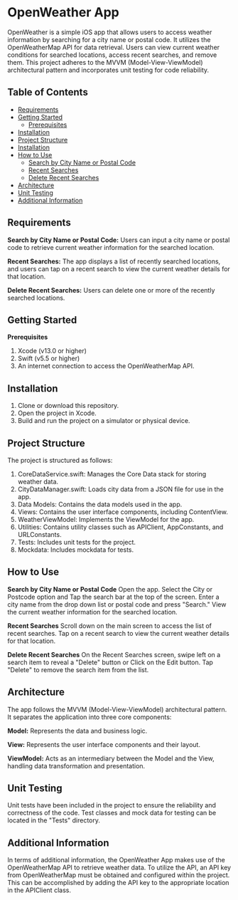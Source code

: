 # OpenWeather App
OpenWeather is a simple iOS app that allows users to access weather information by searching for a city name or postal code. It utilizes the OpenWeatherMap API for data retrieval. Users can view current weather conditions for searched locations, access recent searches, and remove them. This project adheres to the MVVM (Model-View-ViewModel) architectural pattern and incorporates unit testing for code reliability.

## Table of Contents
- [Requirements](#requirements)
- [Getting Started](#getting-started)
    - [Prerequisites](#prerequisites)
- [Installation](#installation)
- [Project Structure](#project-structure)
- [Installation](#installation)
- [How to Use](#how-to-use)
    - [Search by City Name or Postal Code](#search-by-city-name-or-postal-code)
    - [Recent Searches](#recent-searches)
    - [Delete Recent Searches](#delete-recent-searches)
- [Architecture](#architecture)
- [Unit Testing](#unit-testing)
- [Additional Information](#additional-information)


## Requirements
**Search by City Name or Postal Code:**
 Users can input a city name or postal code to retrieve current weather information for the searched location.

**Recent Searches:**
 The app displays a list of recently searched locations, and users can tap on a recent search to view the current weather details for that location.

**Delete Recent Searches:**
 Users can delete one or more of the recently searched locations.

## Getting Started
**Prerequisites**

1. Xcode (v13.0 or higher)
2. Swift (v5.5 or higher)
3. An internet connection to access the OpenWeatherMap API.

## Installation
1. Clone or download this repository.
2. Open the project in Xcode.
3. Build and run the project on a simulator or physical device.

## Project Structure
The project is structured as follows:

1. CoreDataService.swift: 
    Manages the Core Data stack for storing weather data.
2. CityDataManager.swift: 
    Loads city data from a JSON file for use in the app.
3. Data Models: 
    Contains the data models used in the app.
4. Views: 
    Contains the user interface components, including ContentView.
5. WeatherViewModel: 
    Implements the ViewModel for the app.
6. Utilities: 
    Contains utility classes such as APIClient, AppConstants, and URLConstants.
7. Tests: 
    Includes unit tests for the project.
8. Mockdata:
    Includes mockdata for tests.

## How to Use
**Search by City Name or Postal Code**
Open the app.
Select the City or Postcode option and Tap the search bar at the top of the screen.
Enter a city name from the drop down list or postal code and press "Search."
View the current weather information for the searched location.

**Recent Searches**
Scroll down on the main screen to access the list of recent searches.
Tap on a recent search to view the current weather details for that location.

**Delete Recent Searches**
On the Recent Searches screen, swipe left on a search item to reveal a "Delete" button or Click on the Edit button.
Tap "Delete" to remove the search item from the list.

## Architecture
The app follows the MVVM (Model-View-ViewModel) architectural pattern. It separates the application into three core components:

**Model:**
Represents the data and business logic.

**View:**
 Represents the user interface components and their layout.
 
**ViewModel:** 
Acts as an intermediary between the Model and the View, handling data transformation and presentation.

## Unit Testing
Unit tests have been included in the project to ensure the reliability and correctness of the code. Test classes and mock data for testing can be located in the "Tests" directory.

## Additional Information
In terms of additional information, the OpenWeather App makes use of the OpenWeatherMap API to retrieve weather data. To utilize the API, an API key from OpenWeatherMap must be obtained and configured within the project. This can be accomplished by adding the API key to the appropriate location in the APIClient class.
